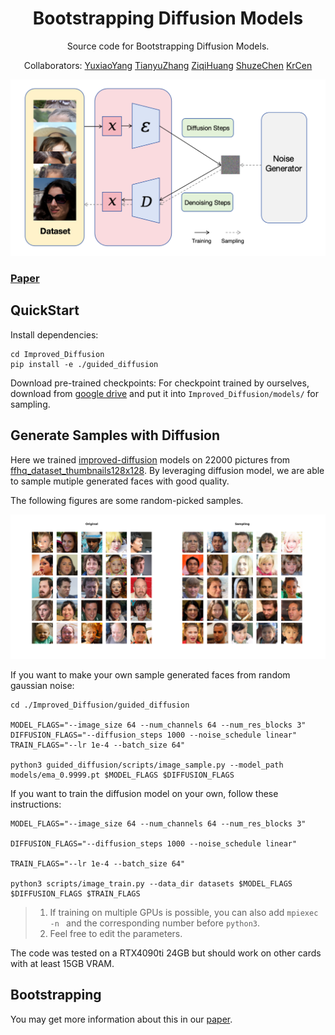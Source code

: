 <h1 align="center">
Bootstrapping Diffusion Models
</h1>

<p align="center">Source code for Bootstrapping Diffusion Models.</p>

<p align="center">Collaborators: 
<a href="https://github.com/yangyuxiao-sjtu">YuxiaoYang</a> 
<a href="https://github.com/ZhangTian-Yu">TianyuZhang</a>
<a href="https://github.com/ParkCorsa">ZiqiHuang</a>
<a href="https://github.com/shuzechen">ShuzeChen</a>
<a href="https://github.com/Kr-Panghu">KrCen</a>
</p>

![](./doc/proj_framework.jpg)

### [Paper](https://kr-panghu.github.io/pdfs/CS3964.pdf)

## QuickStart

Install dependencies:

~~~
cd Improved_Diffusion
pip install -e ./guided_diffusion
~~~

Download pre-trained checkpoints: For checkpoint trained by ourselves, download from [google drive](https://drive.google.com/file/d/1i4dhiyLCR9z7uN4OU6Rwuj8-PfDNM8VU/view?usp=drive_link) and put it into `Improved_Diffusion/models/` for sampling.

## Generate Samples with Diffusion

Here we trained [improved-diffusion](https://github.com/openai/improved-diffusion) models on 22000 pictures from [ffhq_dataset_thumbnails128x128](https://github.com/NVlabs/ffhq-dataset). By leveraging diffusion model, we are able to sample mutiple generated faces with good quality.

The following figures are some random-picked samples.

![result0](./doc/result0.png)

If you want to make your own sample generated faces from random gaussian noise:

~~~
cd ./Improved_Diffusion/guided_diffusion

MODEL_FLAGS="--image_size 64 --num_channels 64 --num_res_blocks 3"
DIFFUSION_FLAGS="--diffusion_steps 1000 --noise_schedule linear"
TRAIN_FLAGS="--lr 1e-4 --batch_size 64"

python3 guided_diffusion/scripts/image_sample.py --model_path models/ema_0.9999.pt $MODEL_FLAGS $DIFFUSION_FLAGS
~~~

If you want to train the diffusion model on your own, follow these instructions:

~~~
MODEL_FLAGS="--image_size 64 --num_channels 64 --num_res_blocks 3"

DIFFUSION_FLAGS="--diffusion_steps 1000 --noise_schedule linear"

TRAIN_FLAGS="--lr 1e-4 --batch_size 64"

python3 scripts/image_train.py --data_dir datasets $MODEL_FLAGS $DIFFUSION_FLAGS $TRAIN_FLAGS
~~~

> 1. If training on multiple GPUs is possible, you can also add `mpiexec -n ` and the corresponding number before `python3`.
> 2. Feel free to edit the parameters.

The code was tested on a RTX4090ti 24GB but should work on other cards with at least 15GB VRAM.

## Bootstrapping

You may get more information about this in our [paper](https://kr-panghu.github.io/pdfs/CS3964.pdf).